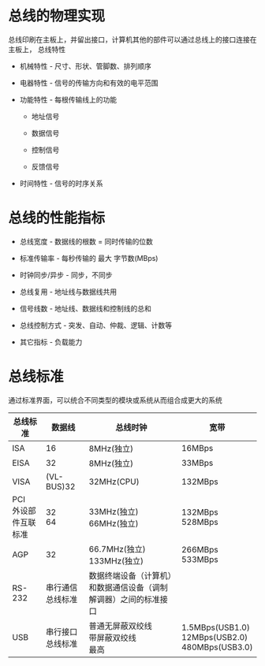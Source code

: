 # 总线的物理实现

总线印刷在主板上，并留出接口，计算机其他的部件可以通过总线上的接口连接在主板上，
总线特性

- 机械特性 - 尺寸、形状、管脚数、排列顺序

- 电器特性 - 信号的传输方向和有效的电平范围

- 功能特性 - 每根传输线上的功能

    - 地址信号

    - 数据信号

    - 控制信号

    - 反馈信号

- 时间特性 - 信号的时序关系

# 总线的性能指标

- 总线宽度 - 数据线的根数 = 同时传输的位数

- 标准传输率 - 每秒传输的 最大 字节数(MBps)

- 时钟同步/异步 - 同步，不同步

- 总线复用 - 地址线与数据线共用

- 信号线数 - 地址线、数据线和控制线的总和

- 总线控制方式 - 突发、自动、仲裁、逻辑、计数等

- 其它指标 - 负载能力

# 总线标准

通过标准界面，可以统合不同类型的模块或系统从而组合成更大的系统

|总线标准|数据线|总线时钟|宽带|
|-|-|-|-|
|ISA|16|8MHz(独立)|16MBps|
|EISA|32|8MHz(独立)|33MBps|
|VISA|(VL-BUS)32|32MHz(CPU)|132MBps|
|PCI<br>外设部件互联标准|32<br/>64|33MHz(独立)<br/>66MHz(独立)|132MBps<br/>528MBps|
|AGP|32|66.7MHz(独立)<br/>133MHz(独立)|266MBps<br/>533MBps|
|RS-232|串行通信总线标准|数据终端设备（计算机）和数据通信设备（调制解调器）之间的标准接口||
|USB|串行接口总线标准|普通无屏蔽双绞线<br/>带屏蔽双绞线<br/>最高|1.5MBps(USB1.0)<br/>12MBps(USB2.0)<br/>480MBps(USB3.0)|

